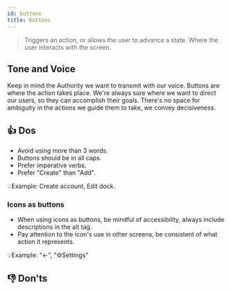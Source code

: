 ```yaml
---
id: buttons
title: Buttons
---
```


> Triggers an action, or allows the user to advance a state. Where the user interacts with the screen. 

## Tone and Voice
Keep in mind the Authority we want to transmit with our voice. Buttons are where the action takes place. We're always sure where we want to direct our users, so they can accomplish their goals. There's no space for ambiguity in the actions we guide them to take, we convey decisiveness. 

## 👍 Dos
- Avoid using more than 3 words.  
- Buttons should be in all caps.  
- Prefer imperative verbs.  
- Prefer "Create" than "Add". 


💡Example: Create account, Edit dock. 

### Icons as buttons
- When using icons as buttons, be mindful of accessibility, always include descriptions in the alt tag.  
- Pay attention to the icon's use in other screens, be consistent of what action it represents.  

💡Example:  "←", "⚙️Settings"

## 👎 Don'ts

